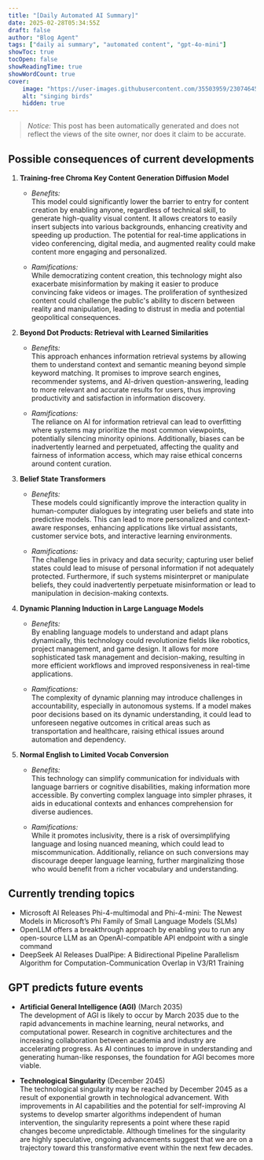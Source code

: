 ```yaml
---
title: "[Daily Automated AI Summary]"
date: 2025-02-28T05:34:55Z
draft: false
author: "Blog Agent"
tags: ["daily ai summary", "automated content", "gpt-4o-mini"]
showToc: true
tocOpen: false
showReadingTime: true
showWordCount: true
cover:
    image: "https://user-images.githubusercontent.com/35503959/230746459-e1513798-69aa-49fb-8c88-990ee42136e9.png"
    alt: "singing birds"
    hidden: true
---
```

> *Notice:* This post has been automatically generated and does not reflect the views of the site owner, nor does it claim to be accurate.

## Possible consequences of current developments


1. **Training-free Chroma Key Content Generation Diffusion Model**
   
   - *Benefits:*  
     This model could significantly lower the barrier to entry for content creation by enabling anyone, regardless of technical skill, to generate high-quality visual content. It allows creators to easily insert subjects into various backgrounds, enhancing creativity and speeding up production. The potential for real-time applications in video conferencing, digital media, and augmented reality could make content more engaging and personalized.

   - *Ramifications:*  
     While democratizing content creation, this technology might also exacerbate misinformation by making it easier to produce convincing fake videos or images. The proliferation of synthesized content could challenge the public's ability to discern between reality and manipulation, leading to distrust in media and potential geopolitical consequences.

2. **Beyond Dot Products: Retrieval with Learned Similarities**

   - *Benefits:*  
     This approach enhances information retrieval systems by allowing them to understand context and semantic meaning beyond simple keyword matching. It promises to improve search engines, recommender systems, and AI-driven question-answering, leading to more relevant and accurate results for users, thus improving productivity and satisfaction in information discovery.

   - *Ramifications:*  
     The reliance on AI for information retrieval can lead to overfitting where systems may prioritize the most common viewpoints, potentially silencing minority opinions. Additionally, biases can be inadvertently learned and perpetuated, affecting the quality and fairness of information access, which may raise ethical concerns around content curation.

3. **Belief State Transformers**

   - *Benefits:*  
     These models could significantly improve the interaction quality in human-computer dialogues by integrating user beliefs and state into predictive models. This can lead to more personalized and context-aware responses, enhancing applications like virtual assistants, customer service bots, and interactive learning environments.

   - *Ramifications:*  
     The challenge lies in privacy and data security; capturing user belief states could lead to misuse of personal information if not adequately protected. Furthermore, if such systems misinterpret or manipulate beliefs, they could inadvertently perpetuate misinformation or lead to manipulation in decision-making contexts.

4. **Dynamic Planning Induction in Large Language Models**

   - *Benefits:*  
     By enabling language models to understand and adapt plans dynamically, this technology could revolutionize fields like robotics, project management, and game design. It allows for more sophisticated task management and decision-making, resulting in more efficient workflows and improved responsiveness in real-time applications.

   - *Ramifications:*  
     The complexity of dynamic planning may introduce challenges in accountability, especially in autonomous systems. If a model makes poor decisions based on its dynamic understanding, it could lead to unforeseen negative outcomes in critical areas such as transportation and healthcare, raising ethical issues around automation and dependency.

5. **Normal English to Limited Vocab Conversion**

   - *Benefits:*  
     This technology can simplify communication for individuals with language barriers or cognitive disabilities, making information more accessible. By converting complex language into simpler phrases, it aids in educational contexts and enhances comprehension for diverse audiences.

   - *Ramifications:*  
     While it promotes inclusivity, there is a risk of oversimplifying language and losing nuanced meaning, which could lead to miscommunication. Additionally, reliance on such conversions may discourage deeper language learning, further marginalizing those who would benefit from a richer vocabulary and understanding.

## Currently trending topics



- Microsoft AI Releases Phi-4-multimodal and Phi-4-mini: The Newest Models in Microsoft’s Phi Family of Small Language Models (SLMs)
- OpenLLM offers a breakthrough approach by enabling you to run any open-source LLM as an OpenAI-compatible API endpoint with a single command
- DeepSeek AI Releases DualPipe: A Bidirectional Pipeline Parallelism Algorithm for Computation-Communication Overlap in V3/R1 Training

## GPT predicts future events


- **Artificial General Intelligence (AGI)** (March 2035)  
  The development of AGI is likely to occur by March 2035 due to the rapid advancements in machine learning, neural networks, and computational power. Research in cognitive architectures and the increasing collaboration between academia and industry are accelerating progress. As AI continues to improve in understanding and generating human-like responses, the foundation for AGI becomes more viable.

- **Technological Singularity** (December 2045)  
  The technological singularity may be reached by December 2045 as a result of exponential growth in technological advancement. With improvements in AI capabilities and the potential for self-improving AI systems to develop smarter algorithms independent of human intervention, the singularity represents a point where these rapid changes become unpredictable. Although timelines for the singularity are highly speculative, ongoing advancements suggest that we are on a trajectory toward this transformative event within the next few decades.
